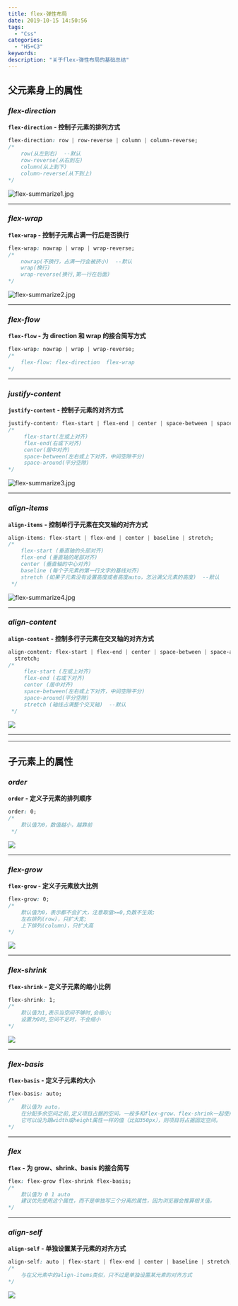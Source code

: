```yaml
---
title: flex-弹性布局
date: 2019-10-15 14:50:56
tags:
  - "Css"
categories:
  - "H5+C3"
keywords:
description: "关于flex-弹性布局的基础总结"
---
```


## 父元素身上的属性

### *flex-direction*

**`flex-direction` - 控制子元素的排列方式**

```css
flex-direction: row | row-reverse | column | column-reverse;
/*
    row(从左到右)  --默认
    row-reverse(从右到左)
    column(从上到下)
    column-reverse(从下到上)
*/
```

![flex-summarize1.jpg](https://i.loli.net/2019/11/15/9z1ShqWV6aHPTNj.jpg)

---

### *flex-wrap*

**`flex-wrap` - 控制子元素占满一行后是否换行**

```css
flex-wrap: nowrap | wrap | wrap-reverse;
/*
	nowrap(不换行，占满一行会被挤小)  --默认
    wrap(换行)
	wrap-reverse(换行,第一行在后面)
*/
```

![flex-summarize2.jpg](https://i.loli.net/2019/11/15/uQYalo8jcgnV1Cv.jpg)

---

### *flex-flow*

**`flex-flow` - 为 direction 和 wrap 的接合简写方式**

```css
flex-wrap: nowrap | wrap | wrap-reverse;
/*
	flex-flow: flex-direction  flex-wrap
*/
```

---

### *justify-content*

**`justify-content` - 控制子元素的对齐方式**

```css
justify-content: flex-start | flex-end | center | space-between | space-around;
/*
	 flex-start(左或上对齐)
	 flex-end(右或下对齐)
	 center(居中对齐)
	 space-between(左右或上下对齐，中间空隙平分)
	 space-around(平分空隙)
*/
```

![flex-summarize3.jpg](https://i.loli.net/2019/11/15/7Yn26vSgXRVri1L.jpg)

---

### *align-items*

**`align-items` - 控制单行子元素在交叉轴的对齐方式**

```css
align-items: flex-start | flex-end | center | baseline | stretch;
/*
 	flex-start (垂直轴的头部对齐)
 	flex-end (垂直轴的尾部对齐)
 	center (垂直轴的中心对齐)
 	baseline (每个子元素的第一行文字的基线对齐)
 	stretch (如果子元素没有设置高度或者高度auto，怎沾满父元素的高度)  --默认
 */
```

![flex-summarize4.jpg](https://i.loli.net/2019/11/15/sNh6vg1mWfDdR3U.jpg)

---

### *align-content*

**`align-content` - 控制多行子元素在交叉轴的对齐方式**

```css
align-content: flex-start | flex-end | center | space-between | space-around |
  stretch;
/*
 	 flex-start (左或上对齐)
 	 flex-end (右或下对齐)
 	 center (居中对齐)
 	 space-between(左右或上下对齐，中间空隙平分)
	 space-around(平分空隙)
 	 stretch (轴线占满整个交叉轴)  --默认
 */
```

![](https://wx3.sinaimg.cn/large/ed984376ly1g8wgh4k2t8j215q0690sn.jpg)

---

---

## 子元素上的属性

### *order*

**`order` - 定义子元素的排列顺序**

```css
order: 0;
/*
 	默认值为0，数值越小，越靠前
 */
```

![](https://wx3.sinaimg.cn/large/ed984376ly1g8wghnl3zij20kg03qq2s.jpg)

---

### *flex-grow*

**`flex-grow` - 定义子元素放大比例**

```css
flex-grow: 0;
/*
	默认值为0，表示都不会扩大，注意取值>=0,负数不生效;
	左右排列(row)，只扩大宽;
	上下排列(column)，只扩大高
*/
```

![](https://wx2.sinaimg.cn/large/ed984376ly1g8wghqw34aj208f04m0sk.jpg)

---

### *flex-shrink*

**`flex-shrink` - 定义子元素的缩小比例**

```css
flex-shrink: 1;
/*
	默认值为1,表示当空间不够时,会缩小;
	设置为0时,空间不足时，不会缩小
*/
```

![](https://wx2.sinaimg.cn/large/ed984376ly1g8wghtgvgpj20b305g0sl.jpg)

---

### *flex-basis*

**`flex-basis` - 定义子元素的大小**

```css
flex-basis: auto;
/*
	默认值为 auto，
	在分配多余空间之前,定义项目占据的空间，一般多和flex-grow、flex-shrink一起使用
	它可以设为跟width或height属性一样的值（比如350px），则项目将占据固定空间。
*/
```

---

### *flex*

**`flex` - 为 grow、shrink、basis 的接合简写**

```css
flex: flex-grow flex-shrink flex-basis;
/*
	默认值为 0 1 auto
	建议优先使用这个属性，而不是单独写三个分离的属性，因为浏览器会推算相关值。
*/
```

---

### *align-self*

**`align-self` - 单独设置某子元素的对齐方式**

```css
align-self: auto | flex-start | flex-end | center | baseline | stretch;
/*
	与在父元素中的align-items类似，只不过是单独设置某元素的对齐方式
*/
```

![](https://wx4.sinaimg.cn/large/ed984376ly1g8wghy84ssj208f07k3ya.jpg)
